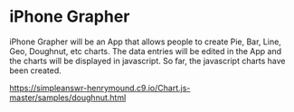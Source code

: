 # iPhone Grapher

iPhone Grapher will be an App that allows people to create Pie, Bar, Line, Geo, Doughnut, etc charts. The data entries will be edited in the App and the charts will be displayed in javascript. So far, the javascript charts have been created. 

https://simpleanswr-henrymound.c9.io/Chart.js-master/samples/doughnut.html
